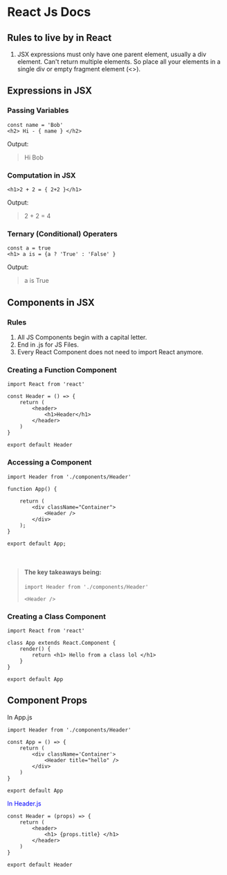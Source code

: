 # React Js Docs

## Rules to live by in React

1. JSX expressions must only have one parent element, usually a div element. Can't return multiple elements. So place all your elements in a single div or empty fragment element (<>).


## Expressions in JSX

### Passing Variables

```
const name = 'Bob'
<h2> Hi - { name } </h2>
```

Output:<br>
> Hi Bob

### Computation in JSX
```
<h1>2 + 2 = { 2+2 }</h1>
```
Output:<br>
> 2 + 2 = 4

### Ternary (Conditional) Operaters
```
const a = true
<h1> a is = {a ? 'True' : 'False' }
```
Output:<br>
> a is True

## Components in JSX

### Rules

1. All JS Components begin with a capital letter.
2. End in .js for JS Files.
3. Every React Component does not need to import React anymore.

### Creating a Function Component

```
import React from 'react'

const Header = () => {
	return (
		<header>
			<h1>Header</h1>
		</header>
	)
}

export default Header
```

### Accessing a Component

```
import Header from './components/Header'

function App() {

	return (
		<div className="Container">
			<Header />
		</div>
	);
}

export default App;
```
<br>

> #### The key takeaways being: <br>
>
> `import Header from './components/Header'`<br>
> 
> `<Header />`

### Creating a Class Component

```
import React from 'react'

class App extends React.Component {
	render() {
		return <h1> Hello from a class lol </h1>
	}
}

export default App
```
## Component Props

In App.js

```
import Header from './components/Header'

const App = () => {
	return (
		<div className='Container'>
			<Header title="hello" />
		</div>
	)
}

export default App
```

<span style="color:blue" >In Header.js</span>

```
const Header = (props) => {
	return (
		<header>
			<h1> {props.title} </h1>
		</header>
	)
}

export default Header
```


